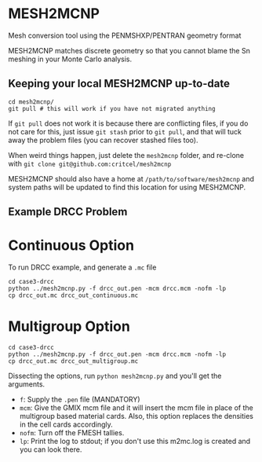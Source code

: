 MESH2MCNP
=========

Mesh conversion tool using the PENMSHXP/PENTRAN geometry format

MESH2MCNP matches discrete geometry so that you cannot blame the Sn meshing in your Monte Carlo analysis.

Keeping your local MESH2MCNP up-to-date
---------------------------------------

```
cd mesh2mcnp/
git pull # this will work if you have not migrated anything
```

If `git pull` does not work it is because there are conflicting files, if you do not care for this, just issue `git stash` prior to `git pull`, and that will tuck away the problem files (you can recover stashed files too).

When weird things happen, just delete the `mesh2mcnp` folder, and re-clone with `git clone git@github.com:critcel/mesh2mcnp`

MESH2MCNP should also have a home at `/path/to/software/mesh2mcnp` and system paths will be updated to find this location for using MESH2MCNP.

Example DRCC Problem
--------------------

# Continuous Option
To run DRCC example, and generate a `.mc` file
```
cd case3-drcc
python ../mesh2mcnp.py -f drcc_out.pen -mcm drcc.mcm -nofm -lp
cp drcc_out.mc drcc_out_continuous.mc
```
# Multigroup Option
```
cd case3-drcc
python ../mesh2mcnp.py -f drcc_out.pen -mcm drcc.mcm -nofm -lp
cp drcc_out.mc drcc_out_multigroup.mc
```

Dissecting the options, run `python mesh2mcnp.py` and you'll get the arguments.

- `f`: Supply the `.pen` file (MANDATORY)
- `mcm`: Give the GMIX mcm file and it will insert the mcm file in place of the multigroup based material cards.  Also, this option replaces the densities in the cell cards accordingly.
- `nofm`: Turn off the FMESH tallies.
- `lp`: Print the log to stdout; if you don't use this m2mc.log is created and you can look there.
